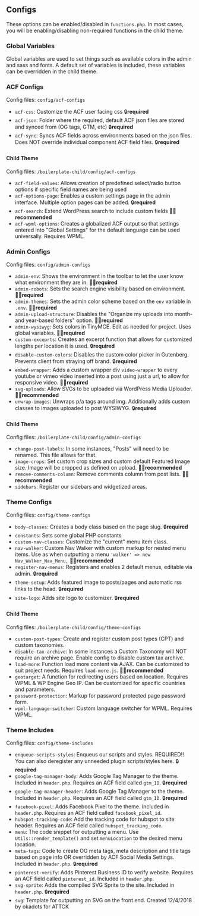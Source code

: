 ## Configs
These options can be enabled/disabled in `functions.php`. In most cases, you will be enabling/disabling non-required functions in the child theme.

### Global Variables
Global variables are used to set things such as available colors in the admin and sass and fonts.  A default set of variables is included, these variables can be overridden in the child theme.

### ACF Configs 
Config files: `config/acf-configs`
- `acf-css`: Customize the ACF user facing css 🔒**required**
- `acf-json`: Folder where the required, default ACF json files are stored and synced from (OG tags, GTM, etc) 🔒**required**
- `acf-sync`: Syncs ACF fields across environments based on the json files. Does NOT override individual component ACF field files. 🔒**required**

#### Child Theme
Config files: `/boilerplate-child/config/acf-configs`
- `acf-field-values`: Allows creation of predefined select/radio button options if specific field names are being used
- `acf-options-page`: Enables a custom settings page in the admin interface. Multiple option pages can be added. 🔒**required**
- `acf-search`: Extend WordPress search to include custom fields 👍🏻**recommended**
- `acf-wpml-options`: Creates a globalized ACF output so that settings entered into "Global Settings" for the default language can be used universally. Requires WPML.

### Admin Configs 
Config files: `config/admin-configs`
- `admin-env`: Shows the environment in the toolbar to let the user know what environment they are in. 👍🏻**required**
- `admin-robots`: Sets the search engine visibility based on environment. 👍🏻**required**
- `admin-themes`: Sets the admin color scheme based on the `env` variable in `.env`. 👍🏻**required**
- `admin-upload-structure`: Disables the "Organize my uploads into month- and year-based folders" option. 👍🏻**required**
- `admin-wysiwyg`: Sets colors in TinyMCE. Edit as needed for project. Uses global variables. 👍🏻**required**
- `custom-exceprts`: Creates an excerpt function that allows for customized lengths per location it is used. 🔒**required**
- `disable-custom-colors`: Disables the custom color picker in Gutenberg. Prevents client from straying off brand. 🔒**required**
- `embed-wrapper`: Adds a custom wrapper div `video-wrapper` to every youtube or vimeo video inserted into a post using just a url, to allow for responsive video. 👍🏻**required**
- `svg-uploads`: Allow SVGs to be uploaded via WordPress Media Uploader. 👍🏻**recommended**
- `unwrap-images`: Unwraps p/a tags around img. Additionally adds custom classes to images uploaded to post WYSIWYG. 🔒**required**

#### Child Theme
Config files: `/boilerplate-child/config/admin-configs`
- `change-post-labels`: In some instances, "Posts" will need to be renamed. This file allows for that.
- `image-crops`: Set custom crop sizes and custom default Featured Image size. Image will be cropped as defined on upload. 👍🏻**recommended**
- `remove-comments-column`: Remove comments column from post lists. 👍🏻**recommended**
- `sidebars`: Register our sidebars and widgetized areas.

### Theme Configs
Config files: `config/theme-configs`
- `body-classes`: Creates a body class based on the page slug. 🔒**required**
- `constants`: Sets some global PHP constants
- `custom-nav-classes`: Customize the "current" menu item class.
- `nav-walker`: Custom Nav Walker with custom markup for nested menu items. Use as when outputting a menu `'walker' => new Nav_Walker_Nav_Menu,` 👍🏻**recommended**
- `register-nav-menus`: Registers and enables 2 default menus, editable via admin. 🔒**required**
- `theme-setup`: Adds featured image to posts/pages and automatic rss links to the head. 🔒**required**
- `site-logo`: Adds site logo to customizer. 🔒**required**

#### Child Theme
Config files: `/boilerplate-child/config/theme-configs`
- `custom-post-types`: Create and register custom post types (CPT) and custom taxonomies.
- `disable-tax-archive`: In some instances a Custom Taxonomy will NOT require an archive page. Enable config to disable custom tax archive.
- `load-more`: Function load more content via AJAX. Can be customized to suit project needs. Requires `load-more.js`. 👍🏻**recommended**
- `geotarget`: A function for redirecting users based on location. Requires WPML & WP Engine Geo IP. Can be customized for specific countries and parameters.
- `password-protection`: Markup for password protected page password form. 
- `wpml-language-switcher`: Custom language switcher for WPML. Requires WPML.

### Theme Includes
Config files: `config/theme-includes`
- `enqueue-scripts-styles`: Enqueus our scripts and styles. REQUIRED!! You can also deregister any unneeded plugin scripts/styles here. 🔒**required**
- `google-tag-manager-body`: Adds Google Tag Manager to the theme. Included in `header.php`. Requires an ACF field called `gtm_ID`. 🔒**required**
- `google-tag-manager-header`: Adds Google Tag Manager to the theme. Included in `header.php`. Requires an ACF field called `gtm_ID`. 🔒**required**
- `facebook-pixel`: Adds Facebook Pixel to the theme. Included in `header.php`. Requires an ACF field called `facebook_pixel_id`.
- `hubspot-tracking-code`: Add the tracking code for hubspot to site header. Requires an ACF field called `hubspot_tracking_code`.
- `menu`: The code snippet for outputting a menu.  Use `Utils::render_template()` and set `menuLocation` to the desired menu location.
- `meta-tags`: Code to create OG meta tags, meta description and title tags based on page info OR overridden by ACF Social Media Settings. Included in `header.php`. 🔒**required**
- `pinterest-verify`: Adds Pinterest Business ID to verify website. Requires an ACF field called `pinterest_id`. Included in `header.php`. 
- `svg-sprite`: Adds the compiled SVG Sprite to the site. Included in `header.php`. 🔒**required**
- `svg`: Template for outputting an SVG on the front end. 
Created 12/4/2018 by okadots for ATTCK

